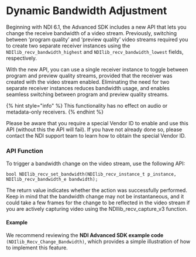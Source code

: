 # Dynamic Bandwidth Adjustment

Beginning with NDI 6.1, the Advanced SDK includes a new API that lets you change the receive bandwidth of a video stream. Previously, switching between ‘program quality’ and ‘preview quality’ video streams required you to create two separate receiver instances using the `NDIlib_recv_bandwidth_highest` and `NDIlib_recv_bandwidth_lowest` fields, respectively.

With the new API, you can use a single receiver instance to toggle between program and preview quality streams, provided that the receiver was created with the video stream enabled. Eliminating the need for two separate receiver instances reduces bandwidth usage, and enables seamless switching between program and preview quality streams.

{% hint style="info" %}
This functionality has no effect on audio or metadata-only receivers.
{% endhint %}

Please be aware that you require a special Vendor ID to enable and use this API (without this the API will fail). If you have not already done so, please contact the NDI support team to learn how to obtain the special Vendor ID.

### API Function

To trigger a bandwidth change on the video stream, use the following API:

`bool NDIlib_recv_set_bandwidth(NDIlib_recv_instance_t p_instance, NDIlib_recv_bandwidth_e bandwidth);`

The return value indicates whether the action was successfully performed. Keep in mind that the bandwidth change may not be instantaneous, and it could take a few frames for the change to be reflected in the video stream if you are actively capturing video using the NDIlib\_recv\_capture\_v3 function.

#### Example

We recommend reviewing the **NDI Advanced SDK example code** `(NDIlib_Recv_Change_Bandwidth)`, which provides a simple illustration of how to implement this feature.
